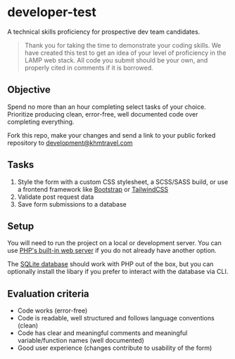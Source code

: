 # developer-test

A technical skills proficiency for prospective dev team candidates.

> Thank you for taking the time to demonstrate your coding skills. We have created this test to get an idea of your level of proficiency in the LAMP web stack. All code you submit should be your own, and properly cited in comments if it is borrowed.

## Objective

Spend no more than an hour completing select tasks of your choice. Prioritize producing clean, error-free, well documented code over completing everything.

Fork this repo, make your changes and send a link to your public forked repository to development@khmtravel.com

## Tasks

1. Style the form with a custom CSS stylesheet, a SCSS/SASS build, or use a frontend framework like [Bootstrap](https://getbootstrap.com/) or [TailwindCSS](https://tailwindcss.com)
2. Validate post request data
3. Save form submissions to a database

## Setup

You will need to run the project on a local or development server. You can use [PHP's built-in web server](https://www.php.net/manual/en/features.commandline.webserver.php) if you do not already have another option.

The [SQLite database](https://www.sqlite.org/index.html) should work with PHP out of the box, but you can optionally install the libary if you prefer to interact with the database via CLI.

## Evaluation criteria

- Code works (error-free)
- Code is readable, well structured and follows language conventions (clean)
- Code has clear and meaningful comments and meaningful variable/function names (well documented)
- Good user experience (changes contribute to usability of the form)
